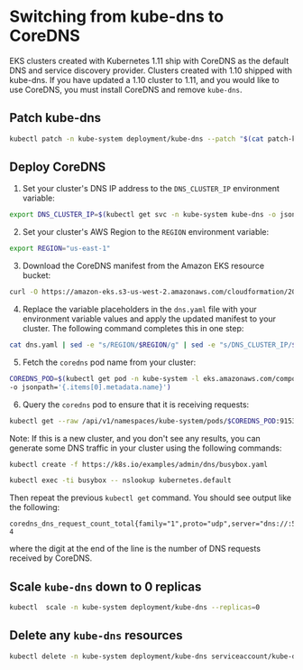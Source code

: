 # Switching from kube-dns to CoreDNS

EKS clusters created with Kubernetes 1.11 ship with CoreDNS as the default DNS and service discovery provider. Clusters created with 1.10 shipped with kube-dns. If you have updated a 1.10 cluster to 1.11, and you would like to use CoreDNS, you must install CoreDNS and remove `kube-dns`.

## Patch kube-dns

```sh
kubectl patch -n kube-system deployment/kube-dns --patch "$(cat patch-kube-dns.yaml)"
```

## Deploy CoreDNS

1. Set your cluster's DNS IP address to the `DNS_CLUSTER_IP` environment variable:

```sh
export DNS_CLUSTER_IP=$(kubectl get svc -n kube-system kube-dns -o jsonpath='{.spec.clusterIP}')
```

2. Set your cluster's AWS Region to the `REGION` environment variable:

```sh
export REGION="us-east-1"
```

3. Download the CoreDNS manifest from the Amazon EKS resource bucket:

```sh
curl -O https://amazon-eks.s3-us-west-2.amazonaws.com/cloudformation/2018-12-10/dns.yaml
```

4. Replace the variable placeholders in the `dns.yaml` file with your environment variable values and apply the updated manifest to your cluster\. The following command completes this in one step:

```sh
cat dns.yaml | sed -e "s/REGION/$REGION/g" | sed -e "s/DNS_CLUSTER_IP/$DNS_CLUSTER_IP/g" | kubectl apply -f -
```

5. Fetch the `coredns` pod name from your cluster:

```sh
COREDNS_POD=$(kubectl get pod -n kube-system -l eks.amazonaws.com/component=coredns \
-o jsonpath='{.items[0].metadata.name}')
```

6. Query the `coredns` pod to ensure that it is receiving requests:

```sh
kubectl get --raw /api/v1/namespaces/kube-system/pods/$COREDNS_POD:9153/proxy/metrics | grep 'coredns_dns_request_count_total'
```

Note: If this is a new cluster, and you don't see any results, you can generate some DNS traffic in your cluster using the following commands:

```sh
kubectl create -f https://k8s.io/examples/admin/dns/busybox.yaml

kubectl exec -ti busybox -- nslookup kubernetes.default
```

Then repeat the previous `kubectl get` command. You should see output like the following:

```text
coredns_dns_request_count_total{family="1",proto="udp",server="dns://:53",zone="."} 4
```

where the digit at the end of the line is the number of DNS requests received by CoreDNS.

## Scale `kube-dns` down to 0 replicas

```sh
kubectl  scale -n kube-system deployment/kube-dns --replicas=0
```

## Delete any `kube-dns` resources

```sh
kubectl delete -n kube-system deployment/kube-dns serviceaccount/kube-dns configmap/kube-dns
```